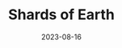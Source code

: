 ---
title: "Shards of Earth"
authors: "Adrian Tchaikovsky"
date: 2023-08-16
star_rating: 5
books/tags:
    - "fiction"
    - "science-fiction"
---